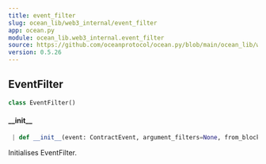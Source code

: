 ```yaml
---
title: event_filter
slug: ocean_lib/web3_internal/event_filter
app: ocean.py
module: ocean_lib.web3_internal.event_filter
source: https://github.com/oceanprotocol/ocean.py/blob/main/ocean_lib/web3_internal/event_filter.py
version: 0.5.26
---
```

## EventFilter

```python
class EventFilter()
```

#### \_\_init\_\_

```python
 | def __init__(event: ContractEvent, argument_filters=None, from_block=None, to_block=None, address=None, topics=None)
```

Initialises EventFilter.

